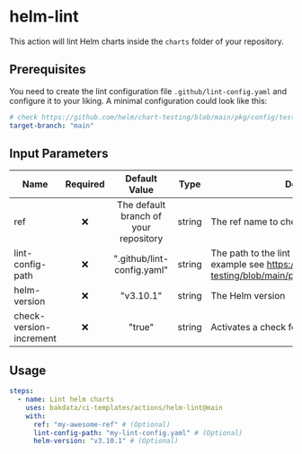 # helm-lint

This action will lint Helm charts inside the `charts` folder of your repository.

## Prerequisites

You need to create the lint configuration file `.github/lint-config.yaml` and configure it to your liking.
A minimal configuration could look like this:

```yaml
# check https://github.com/helm/chart-testing/blob/main/pkg/config/test_config.yaml for possible configurations
target-branch: "main"
```

## Input Parameters

| Name             | Required |             Default Value             |  Type  | Description                                                                                                                              |
| ----------------------- | :------: | :-----------------------------------: | :----: | ---------------------------------------------------------------------------------------------------------------------------------------- |
| ref                     |    ❌    | The default branch of your repository | string | The ref name to checkout the repository                                                                                                  |
| lint-config-path        |    ❌    |      ".github/lint-config.yaml"       | string | The path to the lint configuration file (For an example see https://github.com/helm/chart-testing/blob/main/pkg/config/test_config.yaml) |
| helm-version            |    ❌    |               "v3.10.1"               | string | The Helm version                                                                                                                         |
| check-version-increment |    ❌    |               "true"               | string | Activates a check for chart version increments.                                                                                                                     |

## Usage

```yaml
steps:
  - name: Lint helm charts
    uses: bakdata/ci-templates/actions/helm-lint@main
    with:
      ref: "my-awesome-ref" # (Optional)
      lint-config-path: "my-lint-config.yaml" # (Optional)
      helm-version: "v3.10.1" # (Optional)
```
